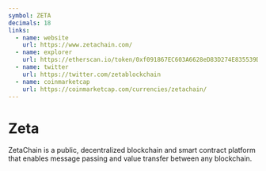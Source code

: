 ```yaml
---
symbol: ZETA
decimals: 18
links:
  - name: website
    url: https://www.zetachain.com/
  - name: explorer
    url: https://etherscan.io/token/0xf091867EC603A6628eD83D274E835539D82e9cc8
  - name: twitter
    url: https://twitter.com/zetablockchain
  - name: coinmarketcap
    url: https://coinmarketcap.com/currencies/zetachain/
---
```


# Zeta

ZetaChain is a public, decentralized blockchain and smart contract platform that enables message passing and value transfer between any blockchain.
